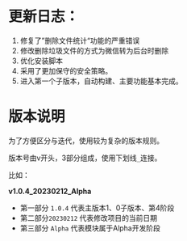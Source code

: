 # 更新日志：

1. 修复了”删除文件统计“功能的严重错误
2. 修改删除垃圾文件的方式为微信转为后台时删除
3. 优化安装脚本
4. 采用了更加保守的安全策略。
5. 进入第一个子版本，自动构建、主要功能基本完成。

# 版本说明

为了方便区分与迭代，使用较为复杂的版本规则。

版本号由v开头，3部分组成，使用下划线`_`连接。

比如：

**v1.0.4_20230212_Alpha**

- 第一部分 `1.0.4` 代表主版本1、0子版本、第4阶段
- 第二部分`20230212` 代表修改项目的当前日期
- 第三部分 `Alpha` 代表模块属于Alpha开发阶段
